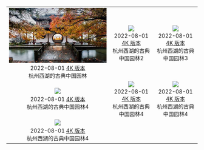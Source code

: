 |     |     |     | 
|:---:|:---:|:---:| 
|![](./static/杭州西湖的古典中国园林preview.jpeg) <br> 2022-08-01 [4K 版本](./static/杭州西湖的古典中国园林4K.jpg) <br> 杭州西湖的古典中国园林|![](https://cn.bing.com//th?id=OHR.NoctilucentClouds_ZH-CN4816301354_UHD.jpg&pid=hp&w=480&h=271&rs=1&c=4) <br> 2022-08-01 [4K 版本](https://cn.bing.com//th?id=OHR.NoctilucentClouds_ZH-CN4816301354_UHD.jpg&rf=LaDigue_UHD.jpg&pid=hp) <br> 杭州西湖的古典中国园林2|![](https://cn.bing.com//th?id=OHR.NoctilucentClouds_ZH-CN4816301354_UHD.jpg&pid=hp&w=480&h=271&rs=1&c=4) <br> 2022-08-01 [4K 版本](https://cn.bing.com//th?id=OHR.NoctilucentClouds_ZH-CN4816301354_UHD.jpg&rf=LaDigue_UHD.jpg&pid=hp) <br> 杭州西湖的古典中国园林3|
|![](https://cn.bing.com//th?id=OHR.NoctilucentClouds_ZH-CN4816301354_UHD.jpg&pid=hp&w=480&h=271&rs=1&c=4) <br> 2022-08-01 [4K 版本](https://cn.bing.com//th?id=OHR.NoctilucentClouds_ZH-CN4816301354_UHD.jpg&rf=LaDigue_UHD.jpg&pid=hp) <br> 杭州西湖的古典中国园林4|![](https://cn.bing.com//th?id=OHR.NoctilucentClouds_ZH-CN4816301354_UHD.jpg&pid=hp&w=480&h=271&rs=1&c=4) <br> 2022-08-01 [4K 版本](https://cn.bing.com//th?id=OHR.NoctilucentClouds_ZH-CN4816301354_UHD.jpg&rf=LaDigue_UHD.jpg&pid=hp) <br> 杭州西湖的古典中国园林4|![](https://cn.bing.com//th?id=OHR.NoctilucentClouds_ZH-CN4816301354_UHD.jpg&pid=hp&w=480&h=271&rs=1&c=4) <br> 2022-08-01 [4K 版本](https://cn.bing.com//th?id=OHR.NoctilucentClouds_ZH-CN4816301354_UHD.jpg&rf=LaDigue_UHD.jpg&pid=hp) <br> 杭州西湖的古典中国园林4|
|![](https://cn.bing.com//th?id=OHR.NoctilucentClouds_ZH-CN4816301354_UHD.jpg&pid=hp&w=480&h=271&rs=1&c=4) <br> 2022-08-01 [4K 版本](https://cn.bing.com//th?id=OHR.NoctilucentClouds_ZH-CN4816301354_UHD.jpg&rf=LaDigue_UHD.jpg&pid=hp) <br> 杭州西湖的古典中国园林4